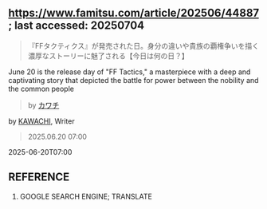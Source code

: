 ## https://www.famitsu.com/article/202506/44887; last accessed: 20250704

> 『FFタクティクス』が発売された日。身分の違いや貴族の覇権争いを描く濃厚なストーリーに魅了される【今日は何の日？】

June 20 is the release day of "FF Tactics," a masterpiece with a deep and captivating story that depicted the battle for power between the nobility and the common people

> by [カワチ](https://www.famitsu.com/author/26/page/1)

by [KAWACHI](https://www.famitsu.com/author/26/page/1), Writer

> 2025.06.20 07:00

2025-06-20T07:00

## REFERENCE

1) GOOGLE SEARCH ENGINE; TRANSLATE